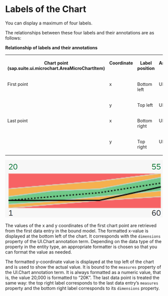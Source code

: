 <!-- loio8664d4b534114cc1bf7c7a607840f98e -->

# Labels of the Chart

You can display a maximum of four labels.

The relationships between these four labels and their annotations are as follows:

**Relationship of labels and their annotations**


<table>
<tr>
<th valign="top">

Chart point \(sap.suite.ui.microchart.AreaMicroChartItem\)

</th>
<th valign="top">

Coordinate

</th>
<th valign="top">

Label position

</th>
<th valign="top">

Annotation Term

</th>
<th valign="top">

Property

</th>
</tr>
<tr>
<td valign="top">

First point

</td>
<td valign="top">

x

</td>
<td valign="top">

Bottom left

</td>
<td valign="top">

UI.Chart

</td>
<td valign="top">

Dimensions

</td>
</tr>
<tr>
<td valign="top">



</td>
<td valign="top">

y

</td>
<td valign="top">

Top left

</td>
<td valign="top">

UI.Chart

</td>
<td valign="top">

Measures

</td>
</tr>
<tr>
<td valign="top">

Last point

</td>
<td valign="top">

x

</td>
<td valign="top">

Bottom right

</td>
<td valign="top">

UI.Chart

</td>
<td valign="top">

Dimensions

</td>
</tr>
<tr>
<td valign="top">



</td>
<td valign="top">

y

</td>
<td valign="top">

Top right

</td>
<td valign="top">

UI.Chart

</td>
<td valign="top">

Measures

</td>
</tr>
</table>

![Smart Area Micro Chart with labels](images/SmartAreaMC_with_Labels_1afd16d.jpg)

The values of the x and y coordinates of the first chart point are retrieved from the first data entry in the bound model. The formatted x-value is displayed at the bottom left of the chart. It corresponds with the `dimensions` property of the UI.Chart annotation term. Depending on the data type of the property in the entity type, an appropriate formatter is chosen so that you can format the value as needed.

The formatted y-coordinate value is displayed at the top left of the chart and is used to show the actual value. It is bound to the `measures` property of the UI.Chart annotation term. It is always formatted as a numeric value, that is, the value 20,000 is formatted to “20K”. The last data point is treated the same way: the top right label corresponds to the last data entry’s `measures` property and the bottom right label corresponds to its `dimensions` property.

